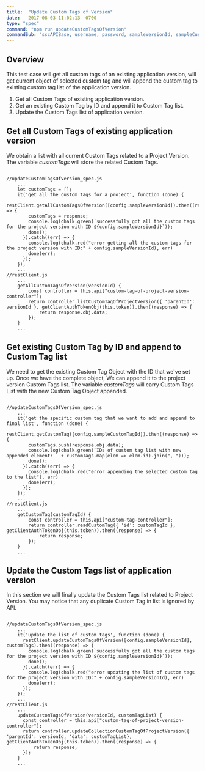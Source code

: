 ```yaml
---
title:  "Update Custom Tags of Version"
date:   2017-08-03 11:02:13 -0700
type: "spec"
command: "npm run updateCustomTagsOfVersion"
commandSub: "sscAPIBase, username, password, sampleVersionId, sampleCustomTagId"
---
```

## Overview
This test case will get all custom tags of an existing application version, will get current object of selected custom tag and will append the custom tag to existing custom tag list of the application version.
1. Get all Custom Tags of existing application version.
2. Get an existing Custom Tag by ID and append it to Custom Tag list.
3. Update the Custom Tags list of application version.
## Get all Custom Tags of existing application version
We obtain a list with all current Custom Tags related to a Project Version.
The variable *customTags* will store the related Custom Tags.
<pre><code class="javascript">
//updateCustomTagsOfVersion_spec.js
    ...
    let customTags = [];
    it('get all the custom tags for a project', function (done) {
      restClient.getAllCustomTagsOfVersion([config.sampleVersionId]).then((response) => {
        customTags = response;
        console.log(chalk.green(`successfully got all the custom tags for the project version with ID ${config.sampleVersionId}`));
        done();
      }).catch((err) => {
        console.log(chalk.red("error getting all the custom tags for the project version with ID:" + config.sampleVersionId), err)
        done(err);
      });
    });
    ...
//restClient.js
    ...
    getAllCustomTagsOfVersion(versionId) {
        const controller = this.api["custom-tag-of-project-version-controller"];
        return controller.listCustomTagOfProjectVersion({ 'parentId': versionId }, getClientAuthTokenObj(this.token)).then((response) => {
            return response.obj.data;
        });
    }
    ...
</code></pre>
## Get existing Custom Tag by ID and append to Custom Tag list
We need to get the existing Custom Tag Object with the ID that we've set up.
Once we have the complete object, We can append it to the project version Custom Tags list.
The variable *customTags* will carry Custom Tags List with the new Custom Tag Object appended.
<pre><code class="javascript">
//updateCustomTagsOfVersion_spec.js
    ...
    it('get the specific custom tag that we want to add and append to final list', function (done) {
      restClient.getCustomTag([config.sampleCustomTagId]).then((response) => {
        customTags.push(response.obj.data);
        console.log(chalk.green(`IDs of custom tag list with new appended element: ` + customTags.map(elem => elem.id).join(", ")));
        done();
      }).catch((err) => {
        console.log(chalk.red("error appending the selected custom tag to the list"), err)
        done(err);
      });
    });
    ...
//restClient.js
    ...
    getCustomTag(customTagId) {
        const controller = this.api["custom-tag-controller"];
        return controller.readCustomTag({ 'id': customTagId }, getClientAuthTokenObj(this.token)).then((response) => {
            return response;
        });
    }
    ...
</code></pre>
## Update the Custom Tags list of application version
In this section we will finally update the Custom Tags list related to Project Version.
You may notice that any duplicate Custom Tag in list is ignored by API.
<pre><code class="javascript">
//updateCustomTagsOfVersion_spec.js
    ...
    it('update the list of custom tags', function (done) {
      restClient.updateCustomTagsOfVersion([config.sampleVersionId], customTags).then((response) => {
        console.log(chalk.green(`successfully got all the custom tags for the project version with ID ${config.sampleVersionId}`));
        done();
      }).catch((err) => {
        console.log(chalk.red("error updating the list of custom tags for the project version with ID:" + config.sampleVersionId), err)
        done(err);
      });
    });
    ...
//restClient.js
    ...
    updateCustomTagsOfVersion(versionId, customTagList) {
      const controller = this.api["custom-tag-of-project-version-controller"];
      return controller.updateCollectionCustomTagOfProjectVersion({ 'parentId': versionId, 'data': customTagList}, getClientAuthTokenObj(this.token)).then((response) => {
          return response;
      });
    }
    ...
</code></pre>
